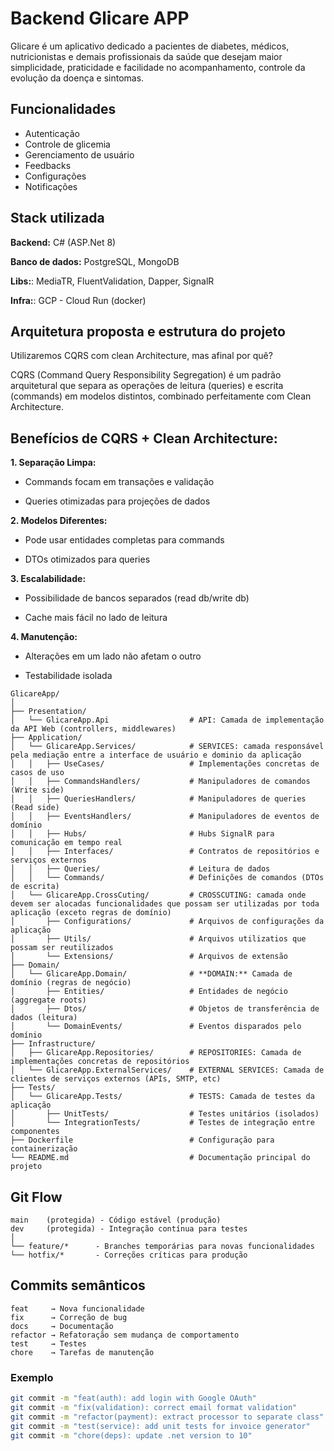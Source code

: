 ﻿
# Backend Glicare APP

Glicare é um aplicativo dedicado a pacientes de diabetes, médicos, nutricionistas e demais profissionais da saúde que desejam maior simplicidade, praticidade e facilidade no acompanhamento, controle da evolução da doença e sintomas.


## Funcionalidades

- Autenticação
- Controle de glicemia
- Gerenciamento de usuário
- Feedbacks
- Configurações
- Notificações


## Stack utilizada

**Backend:** C# (ASP.Net 8)

**Banco de dados:** PostgreSQL, MongoDB

**Libs:**: MediaTR, FluentValidation, Dapper, SignalR

**Infra:**: GCP - Cloud Run (docker)

## Arquitetura proposta e estrutura do projeto

Utilizaremos CQRS com clean Architecture, mas afinal por quê?

CQRS (Command Query Responsibility Segregation) é um padrão arquitetural que separa as operações de leitura (queries) e escrita (commands) em modelos distintos, combinado perfeitamente com Clean Architecture.

## Benefícios de CQRS + Clean Architecture:

**1. Separação Limpa:**

- Commands focam em transações e validação

- Queries otimizadas para projeções de dados

**2. Modelos Diferentes:**

- Pode usar entidades completas para commands

- DTOs otimizados para queries

**3. Escalabilidade:**

- Possibilidade de bancos separados (read db/write db)

- Cache mais fácil no lado de leitura

**4. Manutenção:**

- Alterações em um lado não afetam o outro

- Testabilidade isolada


```plaintext
GlicareApp/
│
├── Presentation/                   
│   └── GlicareApp.Api					# API: Camada de implementação da API Web (controllers, middlewares)
├── Application/						
│   └── GlicareApp.Services/			# SERVICES: camada responsável pela mediação entre a interface de usuário e dominio da aplicação
│	│	├── UseCases/					# Implementações concretas de casos de uso
│	│	├── CommandsHandlers/			# Manipuladores de comandos (Write side)
│	│	├── QueriesHandlers/			# Manipuladores de queries (Read side)
│	│	├── EventsHandlers/				# Manipuladores de eventos de domínio
│	│	├── Hubs/						# Hubs SignalR para comunicação em tempo real 
│	│	├── Interfaces/					# Contratos de repositórios e serviços externos
│	│	├── Queries/					# Leitura de dados
│	│	└── Commands/					# Definições de comandos (DTOs de escrita)
│   └── GlicareApp.CrossCuting/			# CROSSCUTING: camada onde devem ser alocadas funcionalidades que possam ser utilizadas por toda aplicação (exceto regras de domínio)
│		├── Configurations/				# Arquivos de configurações da aplicação
│		├── Utils/						# Arquivos utilizatios que possam ser reutilizados
│		└── Extensions/					# Arquivos de extensão
├── Domain/								
│   └── GlicareApp.Domain/				# **DOMAIN:** Camada de domínio (regras de negócio)
│		├── Entities/					# Entidades de negócio (aggregate roots)
│		├── Dtos/						# Objetos de transferência de dados (leitura)
│		└── DomainEvents/				# Eventos disparados pelo domínio
├── Infrastructure/						
│   ├── GlicareApp.Repositories/		# REPOSITORIES: Camada de implementações concretas de repositórios
│   └── GlicareApp.ExternalServices/	# EXTERNAL SERVICES: Camada de clientes de serviços externos (APIs, SMTP, etc)
├── Tests/								
│   └── GlicareApp.Tests/				# TESTS: Camada de testes da aplicação
│		├── UnitTests/					# Testes unitários (isolados)
│		└── IntegrationTests/			# Testes de integração entre componentes
├── Dockerfile							# Configuração para containerização
└── README.md							# Documentação principal do projeto
```


## Git Flow

```plaintext
main    (protegida) - Código estável (produção)
dev     (protegida) - Integração contínua para testes
│
└── feature/*      - Branches temporárias para novas funcionalidades
└── hotfix/*       - Correções críticas para produção
```


## Commits semânticos
```plaintext
feat     → Nova funcionalidade
fix      → Correção de bug
docs     → Documentação
refactor → Refatoração sem mudança de comportamento
test     → Testes
chore    → Tarefas de manutenção
```

### Exemplo
```bash
git commit -m "feat(auth): add login with Google OAuth"
git commit -m "fix(validation): correct email format validation"
git commit -m "refactor(payment): extract processor to separate class"
git commit -m "test(service): add unit tests for invoice generator"
git commit -m "chore(deps): update .net version to 10"
```


